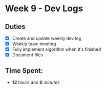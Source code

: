 # Week 9 - Dev Logs

## Duties
 - [X] Create and update weekly dev log
 - [X] Weekly team meeting
 - [X] Fully implement algorithm when it's finished
 - [X] Document files

## Time Spent:
* **12** _hours_ and **0** _minutes_
